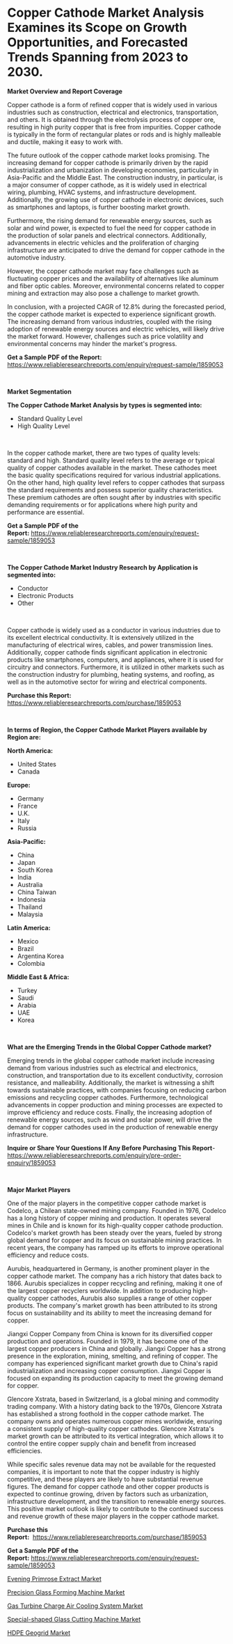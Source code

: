 <p><h1>Copper Cathode Market Analysis Examines its Scope on Growth Opportunities, and Forecasted Trends Spanning from 2023 to 2030.</h1></p><p><strong>Market Overview and Report Coverage</strong></p>
<p><p>Copper cathode is a form of refined copper that is widely used in various industries such as construction, electrical and electronics, transportation, and others. It is obtained through the electrolysis process of copper ore, resulting in high purity copper that is free from impurities. Copper cathode is typically in the form of rectangular plates or rods and is highly malleable and ductile, making it easy to work with.</p><p>The future outlook of the copper cathode market looks promising. The increasing demand for copper cathode is primarily driven by the rapid industrialization and urbanization in developing economies, particularly in Asia-Pacific and the Middle East. The construction industry, in particular, is a major consumer of copper cathode, as it is widely used in electrical wiring, plumbing, HVAC systems, and infrastructure development. Additionally, the growing use of copper cathode in electronic devices, such as smartphones and laptops, is further boosting market growth.</p><p>Furthermore, the rising demand for renewable energy sources, such as solar and wind power, is expected to fuel the need for copper cathode in the production of solar panels and electrical connectors. Additionally, advancements in electric vehicles and the proliferation of charging infrastructure are anticipated to drive the demand for copper cathode in the automotive industry.</p><p>However, the copper cathode market may face challenges such as fluctuating copper prices and the availability of alternatives like aluminum and fiber optic cables. Moreover, environmental concerns related to copper mining and extraction may also pose a challenge to market growth.</p><p>In conclusion, with a projected CAGR of 12.8% during the forecasted period, the copper cathode market is expected to experience significant growth. The increasing demand from various industries, coupled with the rising adoption of renewable energy sources and electric vehicles, will likely drive the market forward. However, challenges such as price volatility and environmental concerns may hinder the market's progress.</p></p>
<p><strong>Get a Sample PDF of the Report:</strong> <a href="https://www.reliableresearchreports.com/enquiry/request-sample/1859053">https://www.reliableresearchreports.com/enquiry/request-sample/1859053</a></p>
<p>&nbsp;</p>
<p><strong>Market Segmentation</strong></p>
<p><strong>The Copper Cathode Market Analysis by types is segmented into:</strong></p>
<p><ul><li>Standard Quality Level</li><li>High Quality Level</li></ul></p>
<p>&nbsp;</p>
<p><p>In the copper cathode market, there are two types of quality levels: standard and high. Standard quality level refers to the average or typical quality of copper cathodes available in the market. These cathodes meet the basic quality specifications required for various industrial applications. On the other hand, high quality level refers to copper cathodes that surpass the standard requirements and possess superior quality characteristics. These premium cathodes are often sought after by industries with specific demanding requirements or for applications where high purity and performance are essential.</p></p>
<p><strong>Get a Sample PDF of the Report:</strong>&nbsp;<a href="https://www.reliableresearchreports.com/enquiry/request-sample/1859053">https://www.reliableresearchreports.com/enquiry/request-sample/1859053</a></p>
<p>&nbsp;</p>
<p><strong>The Copper Cathode Market Industry Research by Application is segmented into:</strong></p>
<p><ul><li>Conductor</li><li>Electronic Products</li><li>Other</li></ul></p>
<p>&nbsp;</p>
<p><p>Copper cathode is widely used as a conductor in various industries due to its excellent electrical conductivity. It is extensively utilized in the manufacturing of electrical wires, cables, and power transmission lines. Additionally, copper cathode finds significant application in electronic products like smartphones, computers, and appliances, where it is used for circuitry and connectors. Furthermore, it is utilized in other markets such as the construction industry for plumbing, heating systems, and roofing, as well as in the automotive sector for wiring and electrical components.</p></p>
<p><strong>Purchase this Report:</strong>&nbsp; <a href="https://www.reliableresearchreports.com/purchase/1859053">https://www.reliableresearchreports.com/purchase/1859053</a></p>
<p>&nbsp;</p>
<p><strong>In terms of Region, the Copper Cathode Market Players available by Region are:</strong></p>
<p>
    <p> <strong> North America: </strong>
        <ul>
            <li>United States</li>
            <li>Canada</li>
        </ul>
        </p> 
    <p> <strong> Europe: </strong>
        <ul>
            <li>Germany</li>
            <li>France</li>
            <li>U.K.</li>
            <li>Italy</li>
            <li>Russia</li>
        </ul>
        </p> 
    <p> <strong> Asia-Pacific: </strong>
        <ul>
            <li>China</li>
            <li>Japan</li>
            <li>South Korea</li>
            <li>India</li>
            <li>Australia</li>
            <li>China Taiwan</li>
            <li>Indonesia</li>
            <li>Thailand</li>
            <li>Malaysia</li>
        </ul>
        </p> 
    <p> <strong> Latin America: </strong>
        <ul>
            <li>Mexico</li>
            <li>Brazil</li>
            <li>Argentina Korea</li>
            <li>Colombia</li>
        </ul>
        </p> 
    <p> <strong> Middle East & Africa: </strong>
        <ul>
            <li>Turkey</li>
            <li>Saudi</li>
            <li>Arabia</li>
            <li>UAE</li>
            <li>Korea</li>
        </ul>
    </p>
    </p>
<p>&nbsp;</p>
<p><strong>What are the Emerging Trends in the Global Copper Cathode market?</strong></p>
<p><p>Emerging trends in the global copper cathode market include increasing demand from various industries such as electrical and electronics, construction, and transportation due to its excellent conductivity, corrosion resistance, and malleability. Additionally, the market is witnessing a shift towards sustainable practices, with companies focusing on reducing carbon emissions and recycling copper cathodes. Furthermore, technological advancements in copper production and mining processes are expected to improve efficiency and reduce costs. Finally, the increasing adoption of renewable energy sources, such as wind and solar power, will drive the demand for copper cathodes used in the production of renewable energy infrastructure.</p></p>
<p><strong>Inquire or Share Your Questions If Any Before Purchasing This Report</strong>- <a href="https://www.reliableresearchreports.com/enquiry/pre-order-enquiry/1859053">https://www.reliableresearchreports.com/enquiry/pre-order-enquiry/1859053</a></p>
<p>&nbsp;</p>
<p><strong>Major Market Players</strong></p>
<p><p>One of the major players in the competitive copper cathode market is Codelco, a Chilean state-owned mining company. Founded in 1976, Codelco has a long history of copper mining and production. It operates several mines in Chile and is known for its high-quality copper cathode production. Codelco's market growth has been steady over the years, fueled by strong global demand for copper and its focus on sustainable mining practices. In recent years, the company has ramped up its efforts to improve operational efficiency and reduce costs.</p><p>Aurubis, headquartered in Germany, is another prominent player in the copper cathode market. The company has a rich history that dates back to 1866. Aurubis specializes in copper recycling and refining, making it one of the largest copper recyclers worldwide. In addition to producing high-quality copper cathodes, Aurubis also supplies a range of other copper products. The company's market growth has been attributed to its strong focus on sustainability and its ability to meet the increasing demand for copper.</p><p>Jiangxi Copper Company from China is known for its diversified copper production and operations. Founded in 1979, it has become one of the largest copper producers in China and globally. Jiangxi Copper has a strong presence in the exploration, mining, smelting, and refining of copper. The company has experienced significant market growth due to China's rapid industrialization and increasing copper consumption. Jiangxi Copper is focused on expanding its production capacity to meet the growing demand for copper.</p><p>Glencore Xstrata, based in Switzerland, is a global mining and commodity trading company. With a history dating back to the 1970s, Glencore Xstrata has established a strong foothold in the copper cathode market. The company owns and operates numerous copper mines worldwide, ensuring a consistent supply of high-quality copper cathodes. Glencore Xstrata's market growth can be attributed to its vertical integration, which allows it to control the entire copper supply chain and benefit from increased efficiencies.</p><p>While specific sales revenue data may not be available for the requested companies, it is important to note that the copper industry is highly competitive, and these players are likely to have substantial revenue figures. The demand for copper cathode and other copper products is expected to continue growing, driven by factors such as urbanization, infrastructure development, and the transition to renewable energy sources. This positive market outlook is likely to contribute to the continued success and revenue growth of these major players in the copper cathode market.</p></p>
<p><strong>Purchase this Report:</strong>&nbsp;&nbsp;<a href="https://www.reliableresearchreports.com/purchase/1859053">https://www.reliableresearchreports.com/purchase/1859053</a></p>
<p></p>
<p><strong>Get a Sample PDF of the Report:</strong>&nbsp;<a href="https://www.reliableresearchreports.com/enquiry/request-sample/1859053">https://www.reliableresearchreports.com/enquiry/request-sample/1859053</a></p>
<p><p><a href="https://github.com/ChiragRP21/Market-Research-Report-List-1/blob/main/evening-primrose-extract-market.md">Evening Primrose Extract Market</a></p><p><a href="https://medium.com/@jerez43343/precision-glass-forming-machine-market-research-report-its-history-and-forecast-2023-to-2030-55aac99255b1">Precision Glass Forming Machine Market</a></p><p><a href="https://medium.com/@moribenton733320/gas-turbine-charge-air-cooling-system-market-size-reveals-the-best-marketing-channels-in-global-2654f54ce105">Gas Turbine Charge Air Cooling System Market</a></p><p><a href="https://medium.com/@thesjenney10210/special-shaped-glass-cutting-machine-market-competitive-analysis-market-trends-and-forecast-to-b7107d9e0ecb">Special-shaped Glass Cutting Machine Market</a></p><p><a href="https://github.com/ChiragRp1/Market-Research-Report-List-1/blob/main/hdpe-geogrid-market.md">HDPE Geogrid Market</a></p></p>